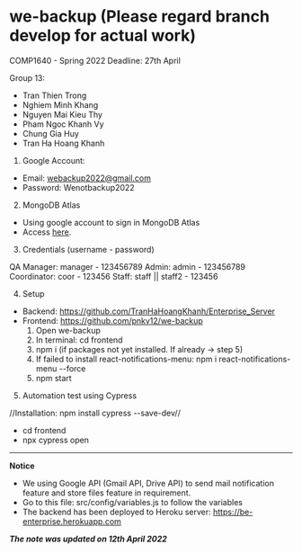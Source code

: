 # we-backup (Please regard branch develop for actual work)

COMP1640 - Spring 2022
Deadline: 27th April

Group 13:

- Tran Thien Trong
- Nghiem Minh Khang
- Nguyen Mai Kieu Thy
- Pham Ngoc Khanh Vy
- Chung Gia Huy
- Tran Ha Hoang Khanh

1. Google Account:

- Email: webackup2022@gmail.com
- Password: Wenotbackup2022

2. MongoDB Atlas

- Using google account to sign in MongoDB Atlas
- Access [here](https://www.mongodb.com/atlas/database).

3. Credentials (username - password)

QA Manager: manager - 123456789
Admin: admin - 123456789
Coordinator: coor - 123456
Staff: staff || staff2 - 123456

4. Setup

- Backend: https://github.com/TranHaHoangKhanh/Enterprise_Server
- Frontend: https://github.com/pnkv12/we-backup
  1. Open we-backup
  2. In terminal: cd frontend
  3. npm i (if packages not yet installed. If already -> step 5)
  4. If failed to install react-notifications-menu: npm i react-notifications-menu --force
  5. npm start

5. Automation test using Cypress

//Installation: npm install cypress --save-dev//

- cd frontend
- npx cypress open

---

**Notice**

- We using Google API (Gmail API, Drive API) to send mail notification feature and store files feature in requirement.
- Go to this file: src/config/variables.js to follow the variables
- The backend has been deployed to Heroku server: https://be-enterprise.herokuapp.com

**_The note was updated on 12th April 2022_**
